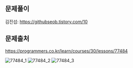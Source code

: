 ## 문제풀이
김진섭: https://githubseob.tistory.com/10
## 문제출처
https://programmers.co.kr/learn/courses/30/lessons/77484

![77484_1](https://user-images.githubusercontent.com/83795383/128060818-7d744fff-88f1-42e0-b227-6cfd3dd24fb5.jpg)
![77484_2](https://user-images.githubusercontent.com/83795383/128060824-4f7a8391-e77f-4b7a-b8c7-689f607099e0.jpg)
![77484_3](https://user-images.githubusercontent.com/83795383/128060826-95d65bd6-4017-4314-89fa-8eadff3e019b.jpg)
